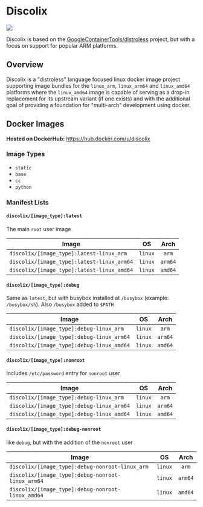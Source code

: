 Discolix
========
![](https://github.com/discolix/discolix/workflows/build/badge.svg)

Discolix is based on the
[GoogleContainerTools/distroless](https://github.com/GoogleContainerTools/distroless)
project, but with a focus on support for popular ARM platforms.

## Overview

Discolix is a "distroless" language focused linux docker image project supporting
image bundles for the `linux_arm`, `linux_arm64` and `linux_amd64` platforms where
the `linux_amd64` image is capable of serving as a drop-in replacement for its
upstream variant (if one exists) and with the additional goal of providing a
foundation for "multi-arch" development using docker.

## Docker Images

**Hosted on DockerHub:** https://hub.docker.com/u/discolix

### Image Types
* `static`
* `base`
* `cc`
* `python`

### Manifest Lists

#### `discolix/[image_type]:latest`

The main `root` user image

| **Image** | **OS** | **Arch** |
|-------|:--:|:----:|
| <nobr>`discolix/[image_type]:latest-linux_arm`</nobr> | `linux` | `arm` |
| <nobr>`discolix/[image_type]:latest-linux_arm64`</nobr> | `linux` | `arm64` |
| <nobr>`discolix/[image_type]:latest-linux_amd64`</nobr> | `linux` | `amd64` |

#### `discolix/[image_type]:debug`

Same as `latest`, but with busybox installed at `/busybox` (example: `/busybox/sh`). Also `/busybox` added to `$PATH`

| **Image** | **OS** | **Arch** |
|-------|:--:|:----:|
| <nobr>`discolix/[image_type]:debug-linux_arm`</nobr> | `linux` | `arm` |
| <nobr>`discolix/[image_type]:debug-linux_arm64`</nobr> | `linux` | `arm64` |
| <nobr>`discolix/[image_type]:debug-linux_amd64`</nobr> | `linux` | `amd64` |

#### `discolix/[image_type]:nonroot`

Includes `/etc/password` entry for `nonroot` user

| **Image** | **OS** | **Arch** |
|-------|:--:|:----:|
| <nobr>`discolix/[image_type]:debug-linux_arm`</nobr> | `linux` | `arm` |
| <nobr>`discolix/[image_type]:debug-linux_arm64`</nobr> | `linux` | `arm64` |
| <nobr>`discolix/[image_type]:debug-linux_amd64`</nobr> | `linux` | `amd64` |

#### `discolix/[image_type]:debug-nonroot`

like `debug`, but with the addition of the `nonroot` user

| **Image** | **OS** | **Arch** |
|-------|:--:|:----:|
| <nobr>`discolix/[image_type]:debug-nonroot-linux_arm`</nobr> | `linux` | `arm` |
| <nobr>`discolix/[image_type]:debug-nonroot-linux_arm64`</nobr> | `linux` | `arm64` |
| <nobr>`discolix/[image_type]:debug-nonroot-linux_amd64`</nobr> | `linux` | `amd64` |
